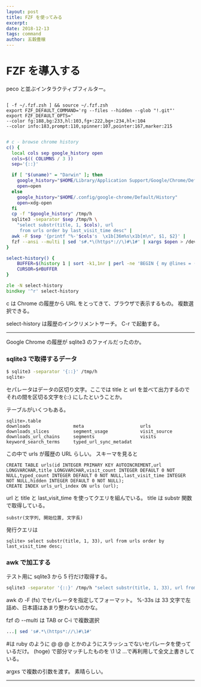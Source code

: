 ```yaml
---
layout: post
title: FZF を使ってみる
excerpt:
date: 2018-12-13
tags: command
author: 五穀豊穣
---
```


# FZF を導入する

peco と並ぶインタラクティブフィルター。

```zsh:.zshrc

[ -f ~/.fzf.zsh ] && source ~/.fzf.zsh
export FZF_DEFAULT_COMMAND='rg --files --hidden --glob "!.git"'
export FZF_DEFAULT_OPTS='
--color fg:188,bg:233,hl:103,fg+:222,bg+:234,hl+:104
--color info:183,prompt:110,spinner:107,pointer:167,marker:215
```

```zsh:.fzf.zsh

# c - browse chrome history
c() {
  local cols sep google_history open
  cols=$(( COLUMNS / 3 ))
  sep='{::}'

  if [ "$(uname)" = "Darwin" ]; then
    google_history="$HOME/Library/Application Support/Google/Chrome/Default/History"
    open=open
  else
    google_history="$HOME/.config/google-chrome/Default/History"
    open=xdg-open
  fi
  cp -f "$google_history" /tmp/h
  sqlite3 -separator $sep /tmp/h \
    "select substr(title, 1, $cols), url
     from urls order by last_visit_time desc" |
  awk -F $sep '{printf "%-'$cols's  \x1b[36m%s\x1b[m\n", $1, $2}' |
  fzf --ansi --multi | sed 's#.*\(https*://\)#\1#' | xargs $open > /dev/null 2> /dev/null
}

select-history() {
    BUFFER=$(history 1 | sort -k1,1nr | perl -ne 'BEGIN { my @lines = (); } s/^\s*\d+\s*//; $in=$_; if (!(grep {$in eq $_} @lines)) { push(@lines, $in); print $in; }' | fzf --no-sort +m --query "$LBUFFER" --prompt="History > ")
    CURSOR=$#BUFFER
}

zle -N select-history
bindkey '^r' select-history
```

c は Chrome の履歴から URL をとってきて、ブラウザで表示するもの。
複数選択できる。

select-history は履歴のインクリメントサーチ。
C-r で起動する。

---

Google Chrome の履歴が sqlite3 のファイルだったのか。

### sqlite3 で取得するデータ

```zsh
$ sqlite3 -separator '{::}' /tmp/h
sqlite>
```

セパレータはデータの区切り文字。ここでは title と url を並べて出力するのでそれの間を区切る文字を{::} にしたということか。

テーブルがいくつもある。

```sqlite
sqlite>.table
downloads                meta                     urls
downloads_slices         segment_usage            visit_source
downloads_url_chains     segments                 visits
keyword_search_terms     typed_url_sync_metadat
```

この中で urls が履歴の URL らしい。
スキーマを見ると

```sqlite
CREATE TABLE urls(id INTEGER PRIMARY KEY AUTOINCREMENT,url LONGVARCHAR,title LONGVARCHAR,visit_count INTEGER DEFAULT 0 NOT NULL,typed_count INTEGER DEFAULT 0 NOT NULL,last_visit_time INTEGER NOT NULL,hidden INTEGER DEFAULT 0 NOT NULL);
CREATE INDEX urls_url_index ON urls (url);
```

url と title と last_visit_time を使ってクエリを組んでいる。
title は substr 関数で取得している。

```sqlite
substr(文字列, 開始位置, 文字長)
```

発行クエリは

```sqlite
sqlite> select substr(title, 1, 33), url from urls order by last_visit_time desc;
```

### awk で加工する

テスト用に sqlite3 から 5 行だけ取得する。

```zsh
sqlite3 -separator '{::}' /tmp/h "select substr(title, 1, 33), url from urls order by last_visit_time desc limit 5" | awk -F '{::}' '{printf "%-33s \x1b[36m%s\x1b[m\n", $1 $2}'
```

awk の -F (fs) でセパレータを指定してフォーマット。
%-33s は 33 文字で左詰め、日本語はあまり整わないのかな。

fzf の --multi は TAB or C-i で複数選択

```zsh
...| sed 's#.*\(https*://\)#\1#'
```

#は ruby のように @ @ @ とかのようにスラッシュでないセパレータを使っているだけ。
\(hoge\) で部分マッチしたものを \1 \2 ...で再利用して全文上書きしている。

argxs で複数の引数を渡す。
素晴らしい。

---

#
